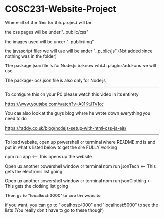 # COSC231-Website-Project
Where all of the files for this project will be

the css pages will be under "..public/css"

the images used will be under "..public/img"

the javascript files we will use will be under "..public/js" (Not added since nothing was in the folder)


The package.json file is for Node.js to know which plugins/add-ons we will use

The package-lock.json file is also only for Node.js
*********************************************************************


To configure this on your PC please watch this video in its entirety
      
https://www.youtube.com/watch?v=A01KtJTv1oc 



You can also look at the guys blog where he wrote down everything you need to do
    
https://raddy.co.uk/blog/nodejs-setup-with-html-css-js-ejs/


*********************************************************************
To load website, open up powershell or terminal where README.md is and put in what's listed below to get the site FULLY working

npm run app <-- This opens up the website

Open up another powershell window or terminal
npm run jsonTech <-- This gets the electronic list going

Open up another powershell window or terminal
npm run jsonClothing <-- This gets the clothing list going


Then go to "localhost:3000" to see the website

if you want, you can go to "localhost:4000" and "localhost:5000" to see the lists (You really don't have to go to these though)
